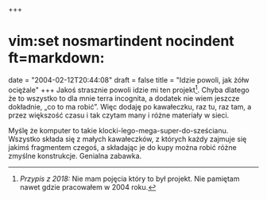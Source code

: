 +++
# vim:set nosmartindent nocindent ft=markdown:
date = "2004-02-12T20:44:08"
draft = false
title = "Idzie powoli, jak żółw ociężale"
+++
Jakoś strasznie powoli idzie mi ten projekt[^1]. Chyba dlatego że to wszystko to dla
mnie terra incognita, a dodatek nie wiem jeszcze dokładnie, „co to ma robić”.
Więc dodaję po kawałeczku, raz tu, raz tam, a przez większość czasu i tak czytam
many i różne materiały w sieci.  
  
Myślę że komputer to takie klocki-lego-mega-super-do-sześcianu. Wszystko
składa się z małych kawałeczków, z których każdy zajmuje się jakimś fragmentem
czegoś, a składając je do kupy można robić różne zmyślne konstrukcje. Genialna
zabawka.

[^1]: _Przypis z 2018:_ Nie mam pojęcia który to był projekt. Nie pamiętam nawet
      gdzie pracowałem w 2004 roku.
